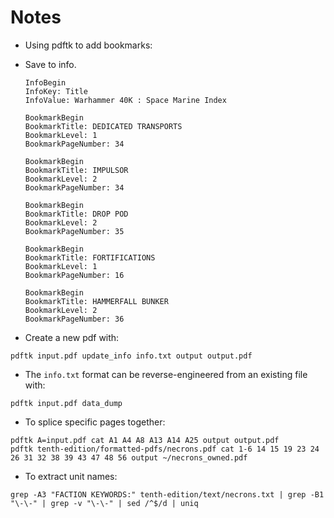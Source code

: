 # Notes
* Using pdftk to add bookmarks:

* Save to info.
   ```
   InfoBegin
   InfoKey: Title
   InfoValue: Warhammer 40K : Space Marine Index

   BookmarkBegin
   BookmarkTitle: DEDICATED TRANSPORTS
   BookmarkLevel: 1
   BookmarkPageNumber: 34

   BookmarkBegin
   BookmarkTitle: IMPULSOR
   BookmarkLevel: 2
   BookmarkPageNumber: 34

   BookmarkBegin
   BookmarkTitle: DROP POD
   BookmarkLevel: 2
   BookmarkPageNumber: 35

   BookmarkBegin
   BookmarkTitle: FORTIFICATIONS
   BookmarkLevel: 1
   BookmarkPageNumber: 16

   BookmarkBegin
   BookmarkTitle: HAMMERFALL BUNKER
   BookmarkLevel: 2
   BookmarkPageNumber: 36
   ```

* Create a new pdf with:
```
pdftk input.pdf update_info info.txt output output.pdf
```

* The `info.txt` format can be reverse-engineered from an existing file with:
```
pdftk input.pdf data_dump
```

* To splice specific pages together:
```
pdftk A=input.pdf cat A1 A4 A8 A13 A14 A25 output output.pdf
pdftk tenth-edition/formatted-pdfs/necrons.pdf cat 1-6 14 15 19 23 24 26 31 32 38 39 43 47 48 56 output ~/necrons_owned.pdf
```

* To extract unit names:
```
grep -A3 "FACTION KEYWORDS:" tenth-edition/text/necrons.txt | grep -B1 "\-\-" | grep -v "\-\-" | sed /^$/d | uniq
```
